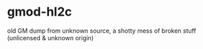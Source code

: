 # gmod-hl2c
old GM dump from unknown source, a shotty mess of broken stuff (unlicensed &amp; unknown origin)
